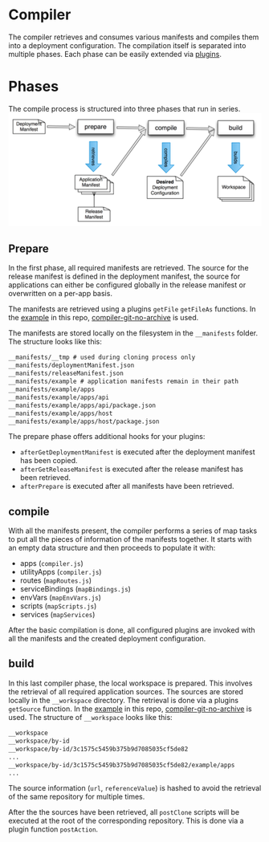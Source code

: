 # Compiler
The compiler retrieves and consumes various manifests and compiles them into a deployment configuration. The compilation itself is separated into multiple phases. Each phase can be easily extended via [plugins](compiler_plugins.md).


# Phases
The compile process is structured into three phases that run in series.
![compiler](gfx/compiler.png)
## Prepare
In the first phase, all required manifests are retrieved. The source for the release manifest is defined in the deployment manifest, the source for applications can either be configured globally in the release manifest or overwritten on a per-app basis.

The manifests are retrieved using a plugins `getFile` `getFileAs` functions. In the [example](../example/README.md) in this repo,  [compiler-git-no-archive](github.com/push2cloud/compiler-git-no-archive) is used.

The manifests are stored locally on the filesystem in the `__manifests` folder. The structure looks like this:
```
__manifests/__tmp # used during cloning process only
__manifests/deploymentManifest.json
__manifests/releaseManifest.json
__manifests/example # application manifests remain in their path
__manifests/example/apps
__manifests/example/apps/api
__manifests/example/apps/api/package.json
__manifests/example/apps/host
__manifests/example/apps/host/package.json
```

The prepare phase offers additional hooks for your plugins:

  - `afterGetDeploymentManifest` is executed after the deployment manifest has been copied.
  - `afterGetReleaseManifest` is executed after the release manifest has been retrieved.
  - `afterPrepare` is executed after all manifests have been retrieved.

## compile
With all the manifests present, the compiler performs a series of map tasks to put all the pieces of information of the manifests together. It starts with an empty data structure and then proceeds to populate it with:

  - apps (`compiler.js`)
  - utilityApps (`compiler.js`)
  - routes (`mapRoutes.js`)
  - serviceBindings (`mapBindings.js`)
  - envVars (`mapEnvVars.js`)
  - scripts (`mapScripts.js`)
  - services (`mapServices`)

After the basic compilation is done, all configured plugins are invoked with all the manifests and the created deployment configuration.

## build
In this last compiler phase, the local workspace is prepared. This involves the retrieval of all required application sources. The sources are stored locally in the `__workspace` directory. The retrieval is done via a plugins `getSource` function. In the [example](../example/README.md) in this repo,  [compiler-git-no-archive](github.com/push2cloud/compiler-git-no-archive) is used. The structure of `__workspace` looks like this:

```
__workspace
__workspace/by-id
__workspace/by-id/3c1575c5459b375b9d7085035cf5de82
...
__workspace/by-id/3c1575c5459b375b9d7085035cf5de82/example/apps
...
```
The source information (`url`, `referenceValue`) is hashed to avoid the retrieval of the same repository for multiple times.

After the the sources have been retrieved, all `postClone` scripts will be executed at the root of the corresponding repository. This is done via a plugin function `postAction`.
